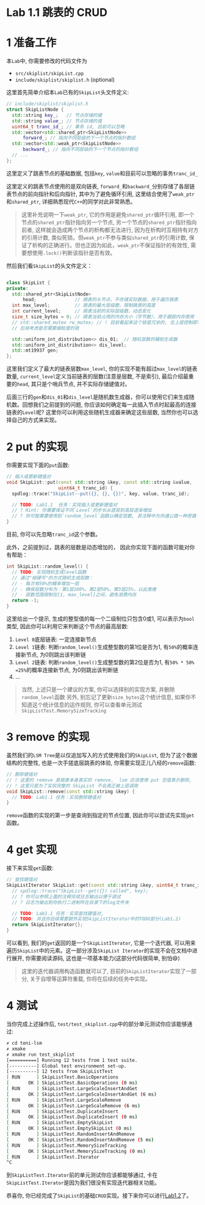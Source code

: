 # Lab 1.1 跳表的 CRUD
# 1 准备工作
本`Lab`中, 你需要修改的代码文件为
- `src/skiplist/skipList.cpp`
- `include/skiplist/skiplist.h` (optional)

这里首先简单介绍本`Lab`已有的`SkipList`头文件定义:
```cpp
// include/skiplist/skiplist.h
struct SkipListNode {
  std::string key_;   // 节点存储的键
  std::string value_; // 节点存储的值
  uint64_t tranc_id_; // 事务 id, 目前可以忽略
  std::vector<std::shared_ptr<SkipListNode>>
      forward_; // 指向不同层级的下一个节点的指针数组
  std::vector<std::weak_ptr<SkipListNode>>
      backward_; // 指向不同层级的下一个节点的指针数组
  // ...
};
```
这里定义了跳表节点的基础数据, 包括`key`, `value`和目前可以忽略的事务`tranc_id_`

这里定义的跳表节点使用的是双向链表, `forward_`和`backward_`分别存储了各层链表节点的前向指针和后向指针, 其中为了避免循环引用, 这里结合使用了`weak_ptr`和`shared_ptr`, 详细熟悉现代`C++`的同学对此非常熟悉。

> 这里补充说明一下`weak_ptr`, 它的作用是避免`shared_ptr`循环引用, 即一个节点的`shared_ptr`指针指向另一个节点, 另一个节点的`shared_ptr`指针指向前者, 这样就会造成两个节点的析构都无法进行, 因为在析构时互相持有对方的引用计数, 类似死锁。但`weak_ptr`不参与类似`shared_ptr`的引用计数, 保证了析构的正确进行。但也正因为如此，`weak_ptr`不保证指针的有效性, 需要想使用`.lock()`判断该指针是否有效。

然后我们看`SkipList`的头文件定义：
```cpp

class SkipList {
private:
  std::shared_ptr<SkipListNode>
      head;              // 跳表的头节点，不存储实际数据，用于遍历跳表
  int max_level;         // 跳表的最大层级数，限制跳表的高度
  int current_level;     // 跳表当前的实际层级数，动态变化
  size_t size_bytes = 0; // 跳表当前占用的内存大小（字节数），用于跟踪内存使用
  // std::shared_mutex rw_mutex; // ! 目前看起来这个锁是冗余的, 在上层控制即可,
  // 后续考虑是否需要细粒度的锁

  std::uniform_int_distribution<> dis_01;  // 随机层数的辅助生成器
  std::uniform_int_distribution<> dis_level;
  std::mt19937 gen;
};
```

这里我们定义了最大的链表层数`max_level`, 你的实现不能有超过`max_level`的链表数量, `current_level`定义当前链表的层数(注意是层数, 不是索引), 最后介绍最重要的`head`, 其只是个哨兵节点, 并不实际存储键值对。

后面三行的`gen`和`dis_01`和`dis_level`是随机数生成器，你可以使用它们来生成随机数。回想我们之前提到的问题, 你应该如何确定每一此插入节点时起最高的连接链表的`Level`呢? 这里你可以利用这些随机生成器来确定这些层数, 当然你也可以选择自己的方式来实现。

# 2 put 的实现
你需要实现下面的`put`函数:
```cpp
// 插入或更新键值对
void SkipList::put(const std::string &key, const std::string &value,
                   uint64_t tranc_id) {
  spdlog::trace("SkipList--put({}, {}, {})", key, value, tranc_id);

  // TODO: Lab1.1  任务：实现插入或更新键值对
  // ? Hint: 你需要保证不同`Level`的步长从底层到高层逐渐增加
  // ? 你可能需要使用到`random_level`函数以确定层数, 其注释中为你通公路一种思路
}
```
目前, 你可以先忽略`tranc_id`这个参数。

此外，之前提到过，跳表的层数是动态增加的， 因此你实现下面的函数可能对你有帮助：
```cpp
int SkipList::random_level() {
  // TODO: 实现随机生成level函数
  // 通过"抛硬币"的方式随机生成层数：
  // - 每次有50%的概率增加一层
  // - 确保层数分布为：第1层100%，第2层50%，第3层25%，以此类推
  // - 层数范围限制在[1, max_level]之间，避免浪费内存
  return -1;
}
```
这里给出一个提示, 生成的整型值的每一个二级制位只包含0或1, 可以表示为`bool`类型, 因此你可以利用它来判断这个节点的最高层数:
1. `Level 0`底层链表: 一定连接新节点
2. `Level 1`链表: 判断`random_level()`生成整型数的第1位是否为1, 有`50%`的概率连接新节点, 为0则跳出该判断链
3. `Level 2`链表: 判断`random_level()`生成整型数的第2位是否为1, 有`50% * 50% =25%`的概率连接新节点, 为0则跳出该判断链
4. ...

> 当然, 上述只是一个建议的方案, 你可以选择别的实现方案, 并删除`random_level`函数
> 另外, 别忘记了更新`size_bytes`这个统计信息, 如果你不知道这个统计信息的运作规则, 你可以查看单元测试`SkipListTest.MemorySizeTracking`

# 3 remove 的实现
虽然我们的`LSM Tree`是以仅追加写入的方式使用我们的`SkipList`, 但为了这个数据结构的完整性, 也是一次手搓底层跳表的体验, 你需要实现正儿八经的`remove`函数:
```cpp
// 删除键值对
// ! 这里的 remove 是跳表本身真实的 remove,  lsm 应该使用 put 空值表示删除,
// ! 这里只是为了实现完整的 SkipList 不会真正被上层调用
void SkipList::remove(const std::string &key) {
  // TODO: Lab1.1 任务：实现删除键值对
}
```
`remove`函数的实现的第一步是查询到指定的节点位置, 因此你可以尝试先实现`get`函数。

# 4 get 实现
接下来实现`get`函数:
```cpp
// 查找键值对
SkipListIterator SkipList::get(const std::string &key, uint64_t tranc_id) {
  // spdlog::trace("SkipList--get({}) called", key);
  // ? 你可以参照上面的注释完成日志输出以便于调试
  // ? 日志为输出到你执行二进制所在目录下的log文件夹

  // TODO: Lab1.1 任务：实现查找键值对,
  // TODO: 并且你后续需要额外实现SkipListIterator中的TODO部分(Lab1.2)
  return SkipListIterator{};
}
```

可以看到, 我们的`get`返回的是一个`SkipListIterator`, 它是一个迭代器, 可以用来遍历`SkipList`中的元素。这一部分涉及`SkipList Iterator`的实现不会在文档中进行展开, 你需要阅读源码, 这也是一项基本能力(这部分代码很简单, 别怕:smile:)

> 这里的迭代器调用构造函数就可以了, 目前的`SkipListIterator`实现了一部分, 关于自增等运算符重载, 你将在后续的任务中实现。

# 4 测试
当你完成上述操作后, `test/test_skiplist.cpp`中的部分单元测试你应该能够通过:
```bash
✗ cd toni-lsm
✗ xmake
✗ xmake run test_skiplist
[==========] Running 12 tests from 1 test suite.
[----------] Global test environment set-up.
[----------] 12 tests from SkipListTest
[ RUN      ] SkipListTest.BasicOperations
[       OK ] SkipListTest.BasicOperations (0 ms)
[ RUN      ] SkipListTest.LargeScaleInsertAndGet
[       OK ] SkipListTest.LargeScaleInsertAndGet (6 ms)
[ RUN      ] SkipListTest.LargeScaleRemove
[       OK ] SkipListTest.LargeScaleRemove (6 ms)
[ RUN      ] SkipListTest.DuplicateInsert
[       OK ] SkipListTest.DuplicateInsert (0 ms)
[ RUN      ] SkipListTest.EmptySkipList
[       OK ] SkipListTest.EmptySkipList (0 ms)
[ RUN      ] SkipListTest.RandomInsertAndRemove
[       OK ] SkipListTest.RandomInsertAndRemove (5 ms)
[ RUN      ] SkipListTest.MemorySizeTracking
[       OK ] SkipListTest.MemorySizeTracking (0 ms)
[ RUN      ] SkipListTest.Iterator
^C
```
到`SkipListTest.Iterator`前的单元测试你应该都能够通过, 卡在`SkipListTest.Iterator`是因为我们很没有实现迭代器相关功能。

恭喜你, 你已经完成了`SkipList`的基础`CRUD`实现。接下来你可以进行[Lab1.2](./lab1.2-Iterator-query.md)了。